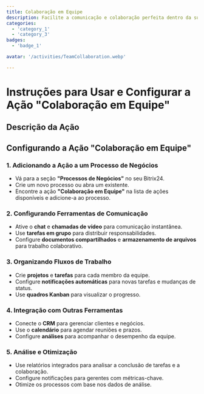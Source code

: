 ```yaml
---
title: Colaboração em Equipe
description: Facilite a comunicação e colaboração perfeita dentro da sua equipe.
categories: 
  - 'category_1'
  - 'category_3'
badges: 
  - 'badge_1'

avatar: '/activities/TeamCollaboration.webp'

---
```

# Instruções para Usar e Configurar a Ação "Colaboração em Equipe"

## Descrição da Ação

## **Configurando a Ação "Colaboração em Equipe"**

### 1. Adicionando a Ação a um Processo de Negócios
- Vá para a seção **"Processos de Negócios"** no seu Bitrix24.
- Crie um novo processo ou abra um existente.
- Encontre a ação **"Colaboração em Equipe"** na lista de ações disponíveis e adicione-a ao processo.

### 2. Configurando Ferramentas de Comunicação
- Ative o **chat** e **chamadas de vídeo** para comunicação instantânea.
- Use **tarefas em grupo** para distribuir responsabilidades.
- Configure **documentos compartilhados** e **armazenamento de arquivos** para trabalho colaborativo.

### 3. Organizando Fluxos de Trabalho
- Crie **projetos** e **tarefas** para cada membro da equipe.
- Configure **notificações automáticas** para novas tarefas e mudanças de status.
- Use **quadros Kanban** para visualizar o progresso.

### 4. Integração com Outras Ferramentas
- Conecte o **CRM** para gerenciar clientes e negócios.
- Use o **calendário** para agendar reuniões e prazos.
- Configure **análises** para acompanhar o desempenho da equipe.

### 5. Análise e Otimização
- Use relatórios integrados para analisar a conclusão de tarefas e a colaboração.
- Configure notificações para gerentes com métricas-chave.
- Otimize os processos com base nos dados de análise.